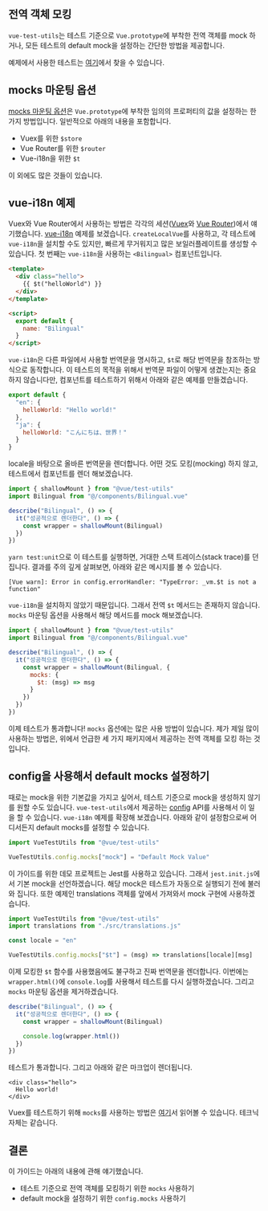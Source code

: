 ## 전역 객체 모킹

`vue-test-utils`는 테스트 기준으로 `Vue.prototype`에 부착한 전역 객체를 mock 하거나, 모든 테스트의 default mock을 설정하는 간단한 방법을 제공합니다.

예제에서 사용한 테스트는 [여기](https://github.com/lmiller1990/vue-testing-handbook/blob/master/demo-app/tests/unit/Bilingual.spec.js)에서 찾을 수 있습니다.

## mocks 마운팅 옵션

[mocks 마운팅 옵션](https://vue-test-utils.vuejs.org/api/options.html#mocks)은 `Vue.prototype`에 부착한 임의의 프로퍼티의 값을 설정하는 한 가지 방법입니다. 일반적으로 아래의 내용을 포함합니다.

- Vuex를 위한 `$store`
- Vue Router를 위한 `$router`
- Vue-i18n을 위한 `$t`

이 외에도 많은 것들이 있습니다.

## vue-i18n 예제

Vuex와 Vue Router에서 사용하는 방법은 각각의 세션([Vuex](https://lmiller1990.github.io/vue-testing-handbook/vuex-in-components.html)와 [Vue Router](https://lmiller1990.github.io/vue-testing-handbook/vue-router.html))에서 얘기했습니다. [vue-i18n](https://github.com/kazupon/vue-i18n) 예제를 보겠습니다. `createLocalVue`를 사용하고, 각 테스트에 `vue-i18n`을 설치할 수도 있지만, 빠르게 무거워지고 많은 보일러플레이트를 생성할 수 있습니다. 첫 번째는 `vue-i18n`을 사용하는  `<Bilingual>` 컴포넌트입니다.

```html
<template>
  <div class="hello">
    {{ $t("helloWorld") }}
  </div>
</template>

<script>
  export default {
    name: "Bilingual"
  }
</script>
```

`vue-i18n`은 다른 파일에서 사용할 번역문을 명시하고, `$t`로 해당 번역문을 참조하는 방식으로 동작합니다. 이 테스트의 목적을 위해서 번역문 파일이 어떻게 생겼는지는 중요하지 않습니다만, 컴포넌트를 테스트하기 위해서 아래와 같은 예제를 만들겠습니다.

```js
export default {
  "en": {
    helloWorld: "Hello world!"
  },
  "ja": {
    helloWorld: "こんにちは、世界！"
  }
}
```

locale을 바탕으로 올바른 번역문을 렌더합니다. 어떤 것도 모킹(mocking) 하지 않고, 테스트에서 컴포넌트를 렌더 해보겠습니다.

```js
import { shallowMount } from "@vue/test-utils"
import Bilingual from "@/components/Bilingual.vue"

describe("Bilingual", () => {
  it("성공적으로 렌더한다", () => {
    const wrapper = shallowMount(Bilingual)
  })
})
```

`yarn test:unit`으로 이 테스트를 실행하면, 거대한 스택 트레이스(stack trace)를 던집니다. 결과를 주의 깊게 살펴보면, 아래와 같은 메시지를 볼 수 있습니다.

```
[Vue warn]: Error in config.errorHandler: "TypeError: _vm.$t is not a function"
```

`vue-i18n`을 설치하지 않았기 때문입니다. 그래서 전역 `$t` 메서드는 존재하지 않습니다. `mocks` 마운팅 옵션을 사용해서 해당 메서드를 mock 해보겠습니다.

```js
import { shallowMount } from "@vue/test-utils"
import Bilingual from "@/components/Bilingual.vue"

describe("Bilingual", () => {
  it("성공적으로 렌더한다", () => {
    const wrapper = shallowMount(Bilingual, {
      mocks: {
        $t: (msg) => msg
      }
    })
  })
})
```

이제 테스트가 통과합니다! `mocks` 옵션에는 많은 사용 방법이 있습니다. 제가 제일 많이 사용하는 방법은, 위에서 언급한 세 가지 패키지에서 제공하는 전역 객체를 모킹 하는 것입니다.

## config을 사용해서 default mocks 설정하기

때로는 mock을 위한 기본값을 가지고 싶어서, 테스트 기준으로 mock을 생성하지 않기를 원할 수도 있습니다. `vue-test-utils`에서 제공하는 [config](https://vue-test-utils.vuejs.org/api/#config) API를 사용해서 이 일을 할 수 있습니다. `vue-i18n` 예제를 확장해 보겠습니다. 아래와 같이 설정함으로써 어디서든지 default mocks를 설정할 수 있습니다.

```js
import VueTestUtils from "@vue/test-utils"

VueTestUtils.config.mocks["mock"] = "Default Mock Value"
```

이 가이드를 위한 데모 프로젝트는 Jest를 사용하고 있습니다. 그래서 `jest.init.js`에서 기본 mock을 선언하겠습니다. 해당 mock은 테스트가 자동으로 실행되기 전에 불러와 집니다. 또한 예제인 translations 객체를 앞에서 가져와서 mock 구현에 사용하겠습니다.

```js
import VueTestUtils from "@vue/test-utils"
import translations from "./src/translations.js"

const locale = "en"

VueTestUtils.config.mocks["$t"] = (msg) => translations[locale][msg]
```

이제 모킹한 `$t` 함수를 사용했음에도 불구하고 진짜 번역문을 렌더합니다. 이번에는 `wrapper.html()`에 `console.log`를 사용해서 테스트를 다시 실행하겠습니다. 그리고 `mocks` 마운팅 옵션을 제거하겠습니다.

```js
describe("Bilingual", () => {
  it("성공적으로 렌더한다", () => {
    const wrapper = shallowMount(Bilingual)

    console.log(wrapper.html())
  })
})
```

테스트가 통과합니다. 그리고 아래와 같은 마크업이 렌더됩니다.

```
<div class="hello">
  Hello world!
</div>
```

Vuex를 테스트하기 위해 `mocks`를 사용하는 방법은 [여기](https://lmiller1990.github.io/vue-testing-handbook/vuex-in-components.html#using-a-mock-store)서 읽어볼 수 있습니다. 테크닉 자체는 같습니다.

## 결론

이 가이드는 아래의 내용에 관해 얘기했습니다.

- 테스트 기준으로 전역 객체를 모킹하기 위한 `mocks` 사용하기
- default mock을 설정하기 위한 `config.mocks` 사용하기
